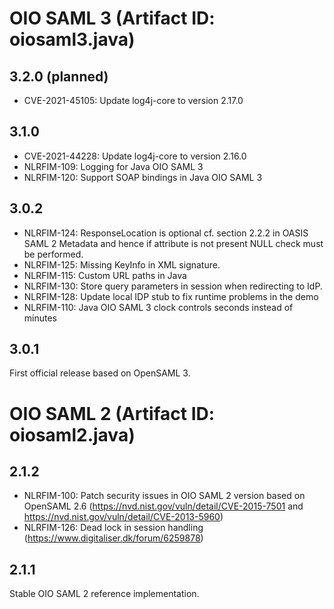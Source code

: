# OIO SAML 3 (Artifact ID: oiosaml3.java)

## 3.2.0 (planned)
- CVE-2021-45105: Update log4j-core to version 2.17.0

## 3.1.0
- CVE-2021-44228: Update log4j-core to version 2.16.0
- NLRFIM-109: Logging for Java OIO SAML 3
- NLRFIM-120: Support SOAP bindings in Java OIO SAML 3

## 3.0.2
- NLRFIM-124: ResponseLocation is optional cf. section 2.2.2 in OASIS SAML 2 Metadata and hence if attribute is not present NULL check must be performed.
- NLRFIM-125: Missing KeyInfo in XML signature.
- NLRFIM-115: Custom URL paths in Java
- NLRFIM-130: Store query parameters in session when redirecting to IdP.
- NLRFIM-128: Update local IDP stub to fix runtime problems in the demo
- NLRFIM-110: Java OIO SAML 3 clock controls seconds instead of minutes

## 3.0.1
First official release based on OpenSAML 3.

# OIO SAML 2 (Artifact ID: oiosaml2.java)

## 2.1.2
- NLRFIM-100: Patch security issues in OIO SAML 2 version based on OpenSAML 2.6 (https://nvd.nist.gov/vuln/detail/CVE-2015-7501 and https://nvd.nist.gov/vuln/detail/CVE-2013-5960)
- NLRFIM-126: Dead lock in session handling (https://www.digitaliser.dk/forum/6259878)

## 2.1.1
Stable OIO SAML 2 reference implementation.
